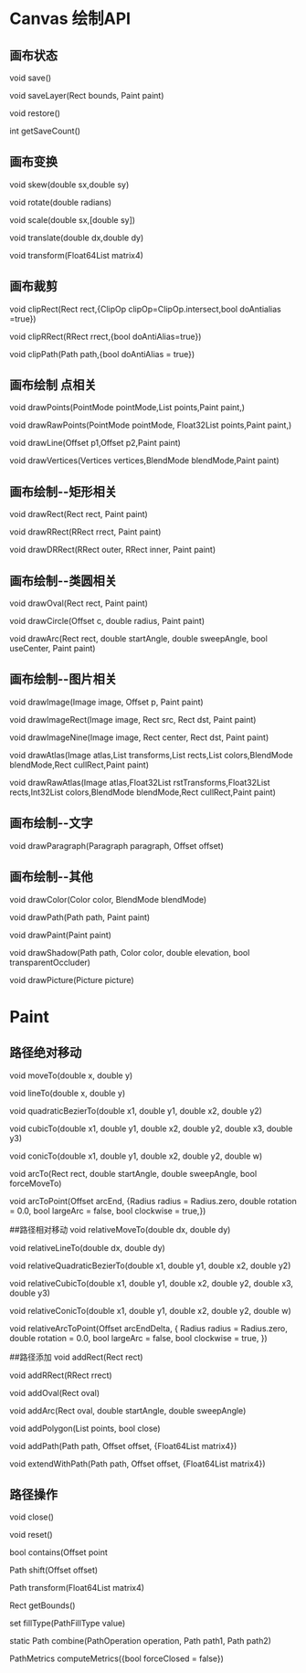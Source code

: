 # Canvas 绘制API

## 画布状态

void save()

void saveLayer(Rect bounds, Paint paint)

void restore()

int getSaveCount()

## 画布变换

void skew(double sx,double sy)

void rotate(double radians)

void scale(double sx,[double sy])

void translate(double dx,double dy)

void transform(Float64List matrix4)

## 画布裁剪

void clipRect(Rect rect,{ClipOp clipOp=ClipOp.intersect,bool doAntialias =true})

void clipRRect(RRect rrect,{bool doAntiAlias=true})

void clipPath(Path path,{bool doAntiAlias = true})

## 画布绘制 点相关

void drawPoints(PointMode pointMode,List<Offset> points,Paint paint,)

void drawRawPoints(PointMode pointMode, Float32List points,Paint paint,)

void drawLine(Offset p1,Offset p2,Paint paint)

void drawVertices(Vertices vertices,BlendMode blendMode,Paint paint)

## 画布绘制--矩形相关

void drawRect(Rect rect, Paint paint)

void drawRRect(RRect rrect, Paint paint)

void drawDRRect(RRect outer, RRect inner, Paint paint)

## 画布绘制--类圆相关

void drawOval(Rect rect, Paint paint)

void drawCircle(Offset c, double radius, Paint paint)

void drawArc(Rect rect, double startAngle, double sweepAngle, bool useCenter, Paint paint)

## 画布绘制--图片相关

void drawImage(Image image, Offset p, Paint paint)

void drawImageRect(Image image, Rect src, Rect dst, Paint paint)

void drawImageNine(Image image, Rect center, Rect dst, Paint paint)

void drawAtlas(Image atlas,List<RSTransform> transforms,List<Rect> rects,List<Color> colors,BlendMode blendMode,Rect
cullRect,Paint paint)

void drawRawAtlas(Image atlas,Float32List rstTransforms,Float32List rects,Int32List colors,BlendMode blendMode,Rect
cullRect,Paint paint)

## 画布绘制--文字

void drawParagraph(Paragraph paragraph, Offset offset)

## 画布绘制--其他

void drawColor(Color color, BlendMode blendMode)

void drawPath(Path path, Paint paint)

void drawPaint(Paint paint)

void drawShadow(Path path, Color color, double elevation, bool transparentOccluder)

void drawPicture(Picture picture)

# Paint

## 路径绝对移动
void moveTo(double x, double y)

void lineTo(double x, double y)

void quadraticBezierTo(double x1, double y1, double x2, double y2)

void cubicTo(double x1, double y1, double x2, double y2, double x3, double y3)

void conicTo(double x1, double y1, double x2, double y2, double w)

void arcTo(Rect rect, double startAngle, double sweepAngle, bool forceMoveTo)

void arcToPoint(Offset arcEnd, {Radius radius = Radius.zero, double rotation = 0.0, bool largeArc = false, bool
clockwise = true,})

##路径相对移动
void relativeMoveTo(double dx, double dy)

void relativeLineTo(double dx, double dy)

void relativeQuadraticBezierTo(double x1, double y1, double x2, double y2)

void relativeCubicTo(double x1, double y1, double x2, double y2, double x3, double y3)

void relativeConicTo(double x1, double y1, double x2, double y2, double w)

void relativeArcToPoint(Offset arcEndDelta, { Radius radius = Radius.zero, double rotation = 0.0, bool largeArc = false,
bool clockwise = true, })

##路径添加
void addRect(Rect rect)

void addRRect(RRect rrect)

void addOval(Rect oval)

void addArc(Rect oval, double startAngle, double sweepAngle)

void addPolygon(List<Offset> points, bool close)

void addPath(Path path, Offset offset, {Float64List matrix4})

void extendWithPath(Path path, Offset offset, {Float64List matrix4})

## 路径操作
void close()

void reset()

bool contains(Offset point

Path shift(Offset offset)

Path transform(Float64List matrix4)

Rect getBounds()   

set fillType(PathFillType value)

static Path combine(PathOperation operation, Path path1, Path path2)

PathMetrics computeMetrics({bool forceClosed = false})









